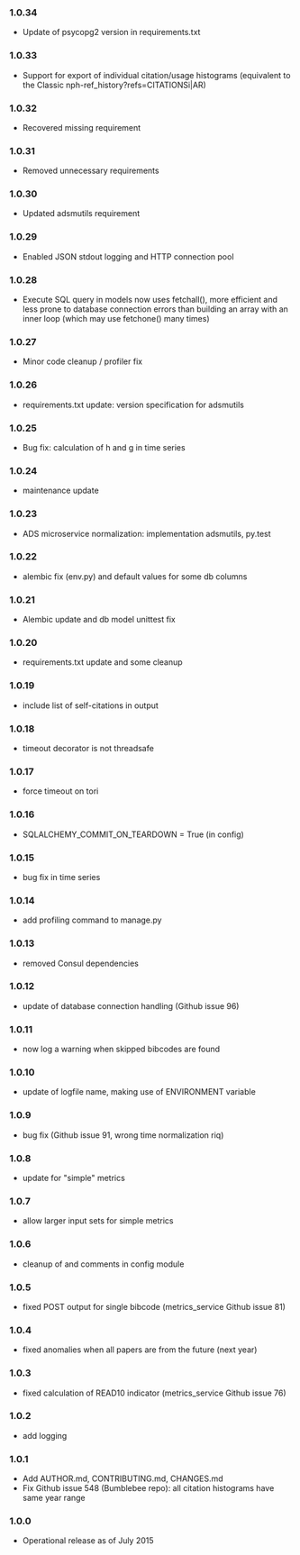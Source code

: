 ### 1.0.34

* Update of psycopg2 version in requirements.txt

### 1.0.33

* Support for export of individual citation/usage histograms (equivalent to the Classic nph-ref_history?refs=CITATIONSi|AR) 

### 1.0.32
 
* Recovered missing requirement

### 1.0.31
 
* Removed unnecessary requirements

### 1.0.30
 
* Updated adsmutils requirement

### 1.0.29
 
* Enabled JSON stdout logging and HTTP connection pool

### 1.0.28

* Execute SQL query in models now uses fetchall(), more efficient and less prone 
  to database connection errors than building an array with an inner loop (which
  may use fetchone() many times)

### 1.0.27

* Minor code cleanup / profiler fix

### 1.0.26

* requirements.txt update: version specification for adsmutils

### 1.0.25

* Bug fix: calculation of h and g in time series

### 1.0.24

* maintenance update

### 1.0.23

* ADS microservice normalization: implementation adsmutils, py.test

### 1.0.22

* alembic fix (env.py) and default values for some db columns

### 1.0.21

* Alembic update and db model unittest fix

### 1.0.20

* requirements.txt update and some cleanup

### 1.0.19

* include list of self-citations in output

### 1.0.18

* timeout decorator is not threadsafe 

### 1.0.17

* force timeout on tori

### 1.0.16

* SQLALCHEMY_COMMIT_ON_TEARDOWN = True (in config)

### 1.0.15

* bug fix in time series

### 1.0.14

* add profiling command to manage.py

### 1.0.13

* removed Consul dependencies

### 1.0.12

* update of database connection handling (Github issue 96)

### 1.0.11

* now log a warning when skipped bibcodes are found

### 1.0.10

* update of logfile name, making use of ENVIRONMENT variable

### 1.0.9

* bug fix (Github issue 91, wrong time normalization riq)

### 1.0.8

* update for "simple" metrics

### 1.0.7

* allow larger input sets for simple metrics

### 1.0.6

* cleanup of and comments in config module

### 1.0.5

* fixed POST output for single bibcode (metrics_service Github issue 81)

### 1.0.4

* fixed anomalies when all papers are from the future (next year)

### 1.0.3

* fixed calculation of READ10 indicator (metrics_service Github issue 76)

### 1.0.2

* add logging

### 1.0.1

* Add AUTHOR.md, CONTRIBUTING.md, CHANGES.md
* Fix Github issue 548 (Bumblebee repo): all citation histograms have same year range

### 1.0.0

* Operational release as of July 2015

